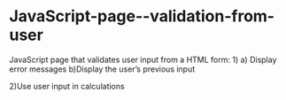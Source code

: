 # JavaScript-page--validation-from-user
JavaScript page that validates user input from a HTML form:
1)
 a) Display error messages
 b)Display the user’s previous input
 
 2)Use user input in calculations
